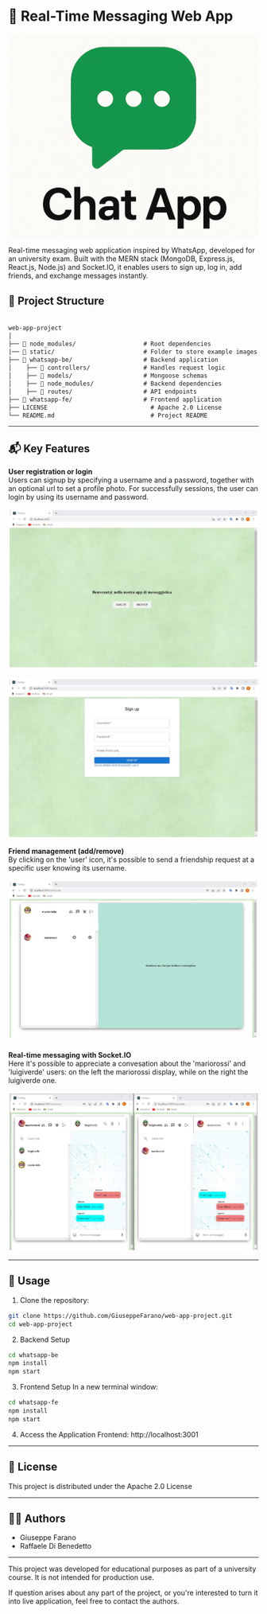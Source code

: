 # 📱 Real-Time Messaging Web App

![Description](static/ChatApp_logo.png)

Real-time messaging web application inspired by WhatsApp, developed for an university exam. Built with the MERN stack (MongoDB, Express.js, React.js, Node.js) and Socket.IO, it enables users to sign up, log in, add friends, and exchange messages instantly. 

## 📁 Project Structure

```

web-app-project
│
├── 📁 node_modules/                   # Root dependencies
|── 📁 static/                         # Folder to store example images
├── 📁 whatsapp-be/                    # Backend application
│    ├── 📁 controllers/               # Handles request logic
│    ├── 📁 models/                    # Mongoose schemas
│    ├── 📁 node_modules/              # Backend dependencies
│    ├── 📁 routes/                    # API endpoints
├── 📁 whatsapp-fe/                    # Frontend application
├── LICENSE                             # Apache 2.0 License
└── README.md                           # Project README

```

---

## 📬 Key Features

**User registration or login**  
Users can signup by specifying a username and a password, together with an optional url to set a profile photo. For successfully sessions, the user can login by using its username and password.

![Description](static/home.png)

![Description](static/signup.png)

**Friend management (add/remove)**  
By clicking on the 'user' icon, it's possible to send a friendship request at a specific user knowing its username.

![Description](static/friends.png)

**Real-time messaging with Socket.IO**  
Here it's possible to appreciate a convesation about the 'mariorossi' and 'luigiverde' users: on the left the mariorossi display, while on the right the luigiverde one.

![Description](static/chat.png)

---

## 🚀 Usage

1. Clone the repository:
```bash
git clone https://github.com/GiuseppeFarano/web-app-project.git
cd web-app-project
 ```
2. Backend Setup
```bash
cd whatsapp-be
npm install
npm start
```
3. Frontend Setup
In a new terminal window:
```bash
cd whatsapp-fe
npm install
npm start
```

4. Access the Application
Frontend: http://localhost:3001
---

## 🪪 License

This project is distributed under the Apache 2.0 License

---

## 👨‍💻 Authors

- Giuseppe Farano
- Raffaele Di Benedetto

---

This project was developed for educational purposes as part of a university course. It is not intended for production use.

If question arises about any part of the project, or you're interested to turn it into live application, feel free to contact the authors.
